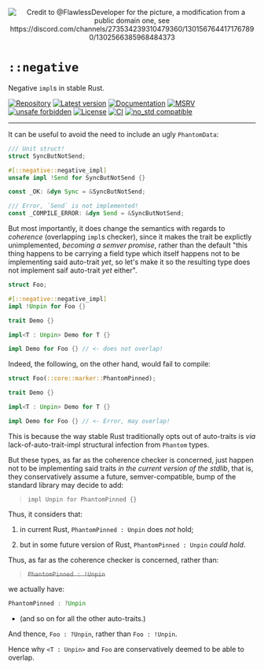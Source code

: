 

<span style="text-align: center;">

![Credit to @FlawlessDeveloper for the picture, a modification from a public domain one, see <https://discord.com/channels/273534239310479360/1301567644171767890/1302566385968484373>](https://gist.github.com/user-attachments/assets/d0dc0b98-aa31-4078-8164-ae6f04d4b6e7 "Credit to @FlawlessDeveloper for the picture, a modification from a public domain one, see https://discord.com/channels/273534239310479360/1301567644171767890/1302566385968484373")

</span>

# `::negative`

Negative `impl`s in stable Rust.

[![Repository](https://img.shields.io/badge/repository-GitHub-brightgreen.svg)](
https://github.com/danielhenrymantilla/negative.rs)
[![Latest version](https://img.shields.io/crates/v/negative.svg)](
https://crates.io/crates/negative)
[![Documentation](https://docs.rs/negative/badge.svg)](
https://docs.rs/negative)
[![MSRV](https://img.shields.io/badge/MSRV-1.56.0-white)](
https://gist.github.com/danielhenrymantilla/9b59de4db8e5f2467ed008b3c450527b)
[![unsafe forbidden](https://img.shields.io/badge/unsafe-forbidden-success.svg)](
https://github.com/rust-secure-code/safety-dance/)
[![License](https://img.shields.io/crates/l/negative.svg)](
https://github.com/danielhenrymantilla/negative.rs/blob/master/LICENSE-ZLIB)
[![CI](https://github.com/danielhenrymantilla/negative.rs/workflows/CI/badge.svg)](
https://github.com/danielhenrymantilla/negative.rs/actions)
[![no_std compatible](https://img.shields.io/badge/no__std-compatible-success.svg)](
https://github.com/rust-secure-code/safety-dance/)

<!-- Templated by `cargo-generate` using https://github.com/danielhenrymantilla/proc-macro-template -->

---

It can be useful to avoid the need to include an ugly `PhantomData`:

```rust ,compile_fail
/// Unit struct!
struct SyncButNotSend;

#[::negative::negative_impl]
unsafe impl !Send for SyncButNotSend {}

const _OK: &dyn Sync = &SyncButNotSend;

/// Error, `Send` is not implemented!
const _COMPILE_ERROR: &dyn Send = &SyncButNotSend;
```

But most importantly, it does change the semantics with regards to _coherence_ (overlapping `impl`s checker), since it makes the trait be explictly unimplemented, _becoming a semver promise_, rather than the default "this thing happens to be carrying a field type which itself happens not to be implementing said auto-trait _yet_, so let's make it so the resulting type does not implement saif auto-trait _yet_ either".

```rust
struct Foo;

#[::negative::negative_impl]
impl !Unpin for Foo {}

trait Demo {}

impl<T : Unpin> Demo for T {}

impl Demo for Foo {} // <- does not overlap!
```

Indeed, the following, on the other hand, would fail to compile:

```rust ,compile_fail
struct Foo(::core::marker::PhantomPinned);

trait Demo {}

impl<T : Unpin> Demo for T {}

impl Demo for Foo {} // <- Error, may overlap!
```

This is because the way stable Rust traditionally opts out of auto-traits is _via_ lack-of-auto-trait-impl structural infection from `Phantom` types.

But these types, as far as the coherence checker is concerned, just happen not to be implementing said traits _in the current version of the stdlib_, that is, they conservatively assume a future, semver-compatible, bump of the standard library may decide to add:

> `impl Unpin for PhantomPinned {}`

Thus, it considers that:

 1. in current Rust, `PhantomPinned : Unpin` does _not_ hold;

 1. but in some future version of Rust, `PhantomPinned : Unpin` _could hold_.

Thus, as far as the coherence checker is concerned, rather than:

> ~~`PhantomPinned : !Unpin`~~

we actually have:

```rust ,ignore
PhantomPinned : ?Unpin
```

  - (and so on for all the other auto-traits.)

And thence, `Foo : ?Unpin`, rather than `Foo : !Unpin`.

Hence why `<T : Unpin>` and `Foo` are conservatively deemed to be able to overlap.

